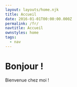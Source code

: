 ```yaml
---
layout: layouts/home.njk
title: Accueil
date: 2016-01-01T00:00:00.000Z
permalink: /fr/
navtitle: Accueil
ownstyles: home
tags:
  - nav
---
```

# Bonjour !

Bienvenue chez moi !